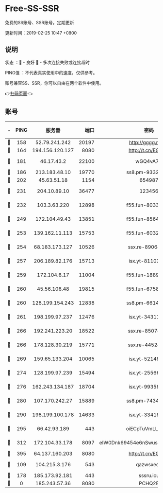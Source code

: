 # Free-SS-SSR

免费的SS账号、SSR账号，定期更新

更新时间：2019-02-25 10:47 +0800

## 说明

状态     ：🙂 - 良好 🙁 - 多次连接失败或连接超时

PING值   ：不代表真实使用中的速度，仅供参考。

账号兼容SS、SSR，你可以自由在两个软件中使用。

👉[扫码页面](https://liesauer.github.io/free-ss-ssr.github.io/)👈

## 账号

|-|PING|服务器|端口|密码|加密方式|区域|
|:----:|:----:|:-----:|-----:|:----:|:----:|:----:|
|🙂|158|52.79.241.242|20197|http://gggg.rocks|chacha20|KR|
|🙂|164|194.156.120.127|8080|http://t.cn/EGJIyrl|rc4-md5|RU|
|🙂|181|46.17.43.2|22100|wGQ4vA7D|aes-256-gcm|RU|
|🙂|186|213.183.48.10|19770|ss8.pm-93323963|rc4-md5|RU|
|🙂|202|45.63.51.18|1154|654987|chacha20|US|
|🙂|231|204.10.89.10|36477|123456|aes-256-cfb|US|
|🙂|232|103.3.63.220|12898|f55.fun-80336552|aes-256-cfb|SG|
|🙂|249|172.104.49.43|13851|f55.fun-85640290|aes-256-cfb|SG|
|🙂|253|139.162.11.113|15753|f55.fun-60326778|aes-256-cfb|SG|
|🙂|254|68.183.173.127|10526|ssx.re-89064823|aes-256-cfb|US|
|🙂|257|206.189.82.176|15713|isx.yt-81103224|aes-256-cfb|SG|
|🙂|259|172.104.6.17|11004|f55.fun-18893031|aes-256-cfb|US|
|🙂|260|45.56.106.48|19815|f55.fun-67580626|aes-256-cfb|US|
|🙂|260|128.199.154.243|12838|ss8.pm-66149074|aes-256-cfb|SG|
|🙂|261|198.199.97.237|12476|isx.yt-34311364|aes-256-cfb|US|
|🙂|266|192.241.223.20|18522|ssx.re-85078137|aes-256-cfb|US|
|🙂|266|178.128.30.219|15771|ssx.re-44524378|aes-256-cfb|SG|
|🙂|269|159.65.133.204|10065|isx.yt-52148162|aes-256-cfb|SG|
|🙂|274|128.199.97.239|15494|isx.yt-25566417|aes-256-cfb|SG|
|🙂|276|162.243.134.187|18704|isx.yt-99358628|aes-256-cfb|US|
|🙂|280|107.170.242.27|15889|ss8.pm-74341344|aes-256-cfb|US|
|🙂|290|198.199.100.178|14633|isx.yt-33418076|aes-256-cfb|US|
|🙂|295|66.42.93.189|443|oiECpTuVmLLxk4Ts|aes-256-cfb|US|
|🙂|312|172.104.33.178|8097|eIW0Dnk69454e6nSwuspv9DmS201tQ0D|aes-256-cfb|SG|
|🙂|395|64.137.160.203|8080|http://t.cn/EGJIyrl|rc4-md5|CA|
|🙂|109|104.215.3.176|543|qazwsxedc|aes-256-gcm|JP|
|🙂|178|185.173.92.181|443|sssru.icu|rc4-md5|RU|
|🙁|0|185.243.57.36|8080|PCHQ2E|rc4-md5|US|
